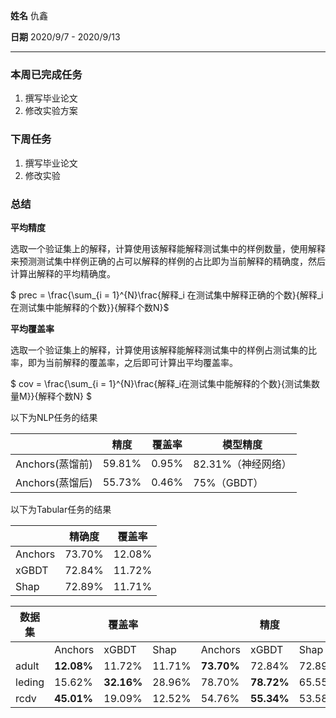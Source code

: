 **姓名** 仇鑫

**日期** 2020/9/7 - 2020/9/13

------

### 本周已完成任务

1. 撰写毕业论文
3. 修改实验方案

### 下周任务

1. 撰写毕业论文
2. 修改实验

### 总结

**平均精度**

选取一个验证集上的解释，计算使用该解释能解释测试集中的样例数量，使用解释来预测测试集中样例正确的占可以解释的样例的占比即为当前解释的精确度，然后计算出解释的平均精确度。

$ prec = \frac{\sum_{i = 1}^{N}\frac{解释_i 在测试集中解释正确的个数}{解释_i在测试集中能解释的个数}}{解释个数N}$



**平均覆盖率**

选取一个验证集上的解释，计算使用该解释能解释测试集中的样例占测试集的比率，即为当前解释的覆盖率，之后即可计算出平均覆盖率。

 $ cov = \frac{\sum_{i = 1}^{N}\frac{解释_i在测试集中能解释的个数}{测试集数量M}}{解释个数N} $



以下为NLP任务的结果

|                 | 精度   | 覆盖率 | 模型精度           |
| --------------- | ------ | ------ | ------------------ |
| Anchors(蒸馏前) | 59.81% | 0.95%  | 82.31%（神经网络） |
| Anchors(蒸馏后) | 55.73% | 0.46%  | 75%（GBDT）        |

以下为Tabular任务的结果

|         | 精确度 | 覆盖率 |
| ------- | ------ | ------ |
| Anchors | 73.70% | 12.08% |
| xGBDT   | 72.84% | 11.72% |
| Shap    | 72.89% | 11.71% |

| 数据集 |            | 覆盖率     |        |            | 精度       |        |
| ------ | ---------- | ---------- | ------ | ---------- | ---------- | ------ |
|        | Anchors    | xGBDT      | Shap   | Anchors    | xGBDT      | Shap   |
| adult  | **12.08%** | 11.72%     | 11.71% | **73.70%** | 72.84%     | 72.89% |
| leding | 15.62%     | **32.16%** | 28.96% | 78.70%     | **78.72%** | 65.55% |
| rcdv   | **45.01%** | 19.09%     | 12.52% | 54.76%     | **55.34%** | 53.58% |

